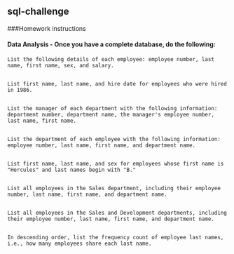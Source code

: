 ## sql-challenge

###Homework instructions 


#### Data Analysis - Once you have a complete database, do the following:

    List the following details of each employee: employee number, last name, first name, sex, and salary.


    List first name, last name, and hire date for employees who were hired in 1986.


    List the manager of each department with the following information: department number, department name, the manager's employee number, last name, first name.


    List the department of each employee with the following information: employee number, last name, first name, and department name.


    List first name, last name, and sex for employees whose first name is "Hercules" and last names begin with "B."


    List all employees in the Sales department, including their employee number, last name, first name, and department name.


    List all employees in the Sales and Development departments, including their employee number, last name, first name, and department name.


    In descending order, list the frequency count of employee last names, i.e., how many employees share each last name.
